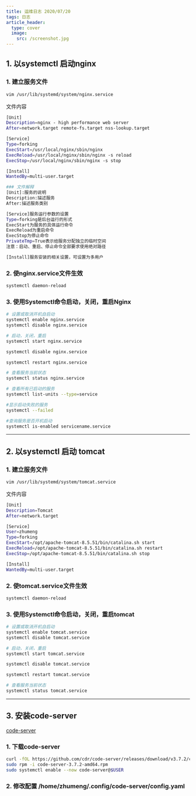 ```yaml
---
title: 运维日志 2020/07/20
tags: 日志
article_header:
  type: cover
  image:
    src: /screenshot.jpg
--- 
```


## 1. 以systemctl 启动nginx

### 1. 建立服务文件

```sh
vim /usr/lib/systemd/system/nginx.service 
```
文件内容
```sh
[Unit]
Description=nginx - high performance web server
After=network.target remote-fs.target nss-lookup.target

[Service]
Type=forking
ExecStart=/usr/local/nginx/sbin/nginx
ExecReload=/usr/local/nginx/sbin/nginx -s reload
ExecStop=/usr/local/nginx/sbin/nginx -s stop

[Install]
WantedBy=multi-user.target

### 文件解释
[Unit]:服务的说明
Description:描述服务
After:描述服务类别

[Service]服务运行参数的设置
Type=forking是后台运行的形式
ExecStart为服务的具体运行命令
ExecReload为重启命令
ExecStop为停止命令
PrivateTmp=True表示给服务分配独立的临时空间
注意：启动、重启、停止命令全部要求使用绝对路径

[Install]服务安装的相关设置，可设置为多用户

```

### 2. 使nginx.service文件生效

```sh
systemctl daemon-reload
```

### 3. 使用Systemctl命令启动，关闭，重启Nginx

```sh
# 设置或取消开机自启动
systemctl enable nginx.service 
systemctl disable nginx.service

# 启动，关闭，重启
systemctl start nginx.service

systemctl disable nginx.service

systemctl restart nginx.service

# 查看服务当前状态
systemctl status nginx.service

# 查看所有已启动的服务
systemctl list-units --type=service

#显示启动失败的服务
systemctl --failed 

#查询服务是否开机启动
systemctl is-enabled servicename.service

```

--- 

## 2. 以systemctl 启动 tomcat

### 1. 建立服务文件

```sh
vim /usr/lib/systemd/system/tomcat.service 
```
文件内容

```sh
[Unit]
Description=Tomcat
After=network.target

[Service]
User=zhumeng
Type=forking
ExecStart=/opt/apache-tomcat-8.5.51/bin/catalina.sh start
ExecReload=/opt/apache-tomcat-8.5.51/bin/catalina.sh restart
ExecStop=/opt/apache-tomcat-8.5.51/bin/catalina.sh stop

[Install]
WantedBy=multi-user.target
```

### 2. 使tomcat.service文件生效

```sh
systemctl daemon-reload
```

### 3. 使用Systemctl命令启动，关闭，重启tomcat

```sh
# 设置或取消开机自启动
systemctl enable tomcat.service 
systemctl disable tomcat.service

# 启动，关闭，重启
systemctl start tomcat.service

systemctl disable tomcat.service

systemctl restart tomcat.service

# 查看服务当前状态
systemctl status tomcat.service
```
---


## 3. 安装code-server

[code-server](https://github.com/cdr/code-server)

### 1. 下载code-server

```sh
curl -fOL https://github.com/cdr/code-server/releases/download/v3.7.2/code-server-3.7.2-amd64.rpm
sudo rpm -i code-server-3.7.2-amd64.rpm
sudo systemctl enable --now code-server@$USER
```

### 2. 修改配置 /home/zhumeng/.config/code-server/config.yaml












